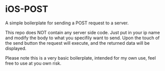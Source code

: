 iOS-POST
========

A simple boilerplate for sending a POST request to a server.

This repo does NOT contain any server side code. Just put in your ip name and modify the body to what you specifily want to send. Upon the touch of the send button the request will execute, and the returned data will be displayed.

Please note this is a very basic boilerplate, intended for my own use, feel free to use at you own risk.
